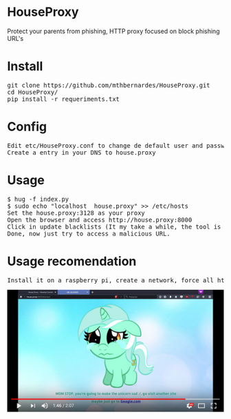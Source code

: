 # HouseProxy
Protect your parents from phishing, HTTP proxy focused on block phishing URL's

# Install
<pre>
git clone https://github.com/mthbernardes/HouseProxy.git
cd HouseProxy/
pip install -r requeriments.txt
</pre>

# Config
<pre>
Edit etc/HouseProxy.conf to change de default user and password
Create a entry in your DNS to house.proxy
</pre>

# Usage
<pre>
$ hug -f index.py
$ sudo echo "localhost  house.proxy" >> /etc/hosts
Set the house.proxy:3128 as your proxy
Open the browser and access http://house.proxy:8000
Click in update blacklists (It my take a while, the tool is downloading blacklists from phishitank and openphish.)
Done, now just try to access a malicious URL.
</pre>

# Usage recomendation
<pre>
Install it on a raspberry pi, create a network, force all http traffics to pass through the pi on 3128 port (transparent proxy), and connect the clients to this network
</pre>

[![HouseProxy Usage](youtube.png)](https://youtu.be/19bZr2VNTdo)
